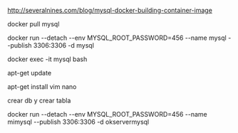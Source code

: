 http://severalnines.com/blog/mysql-docker-building-container-image

docker pull mysql

docker run --detach --env MYSQL_ROOT_PASSWORD=456 --name mysql --publish 3306:3306 -d mysql

docker exec -it mysql bash

apt-get update

apt-get install vim nano

crear db y crear tabla


docker run --detach --env MYSQL_ROOT_PASSWORD=456 --name mimysql --publish 3306:3306 -d okservermysql

